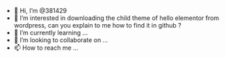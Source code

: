 - 👋 Hi, I’m @381429
- 👀 I’m interested in downloading the child theme of hello elementor from wordpress, can you explain to me how to find it in github ?
- 🌱 I’m currently learning ...
- 💞️ I’m looking to collaborate on ...
- 📫 How to reach me ...

<!---
381429/381429 is a ✨ special ✨ repository because its `README.md` (this file) appears on your GitHub profile.
You can click the Preview link to take a look at your changes.
--->

